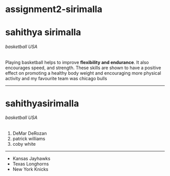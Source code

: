 # assignment2-sirimalla

# sahithya sirimalla
###### basketball USA

 Playing basketball helps to improve **flexibility and endurance**. It also encourages speed, and strength. These skills are shown to have a positive effect on promoting a healthy body weight and encouraging more physical activity and my favourite team was chicago bulls
 
 ---

 # sahithyasirimalla 
 ###### basketball USA
 1. DeMar DeRozan 
 2. patrick williams 
 3. coby white 

 ---

 * Kansas Jayhawks 
 * Texas Longhorns
 * New York Knicks 
